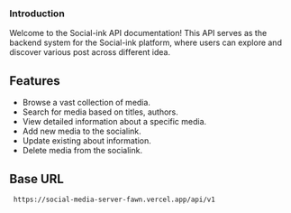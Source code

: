 ### Introduction

Welcome to the Social-ink API documentation! This API serves as the backend system for the Social-ink platform, where users can explore and discover various post across different idea.

## Features

- Browse a vast collection of media.
- Search for media based on titles, authors.
- View detailed information about a specific media.
- Add new media to the socialink.
- Update existing about information.
- Delete media from the socialink.

## Base URL

```
 https://social-media-server-fawn.vercel.app/api/v1
```

